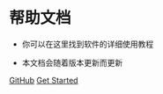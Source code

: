 


# 帮助文档

- 你可以在这里找到软件的详细使用教程

- 本文档会随着版本更新而更新

[GitHub](https://github.com/Tripoccca/ecs_docs)
[Get Started](https://doc.cavendi.top/#/ecs/quickstart)
